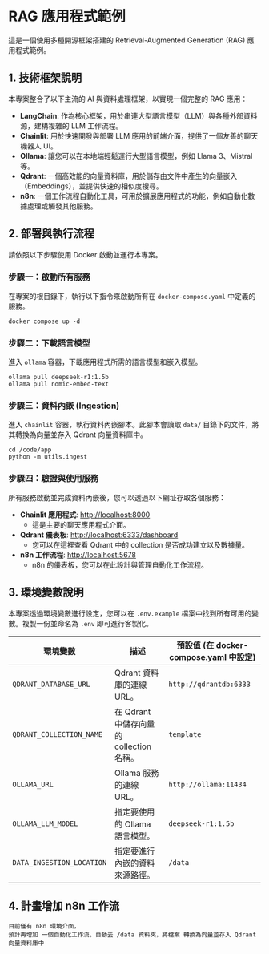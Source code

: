 # RAG 應用程式範例

這是一個使用多種開源框架搭建的 Retrieval-Augmented Generation (RAG) 應用程式範例。

## 1. 技術框架說明

本專案整合了以下主流的 AI 與資料處理框架，以實現一個完整的 RAG 應用：

*   **LangChain**: 作為核心框架，用於串連大型語言模型（LLM）與各種外部資料源，建構複雜的 LLM 工作流程。
*   **Chainlit**: 用於快速開發與部署 LLM 應用的前端介面，提供了一個友善的聊天機器人 UI。
*   **Ollama**: 讓您可以在本地端輕鬆運行大型語言模型，例如 Llama 3、Mistral 等。
*   **Qdrant**: 一個高效能的向量資料庫，用於儲存由文件中產生的向量嵌入（Embeddings），並提供快速的相似度搜尋。
*   **n8n**: 一個工作流程自動化工具，可用於擴展應用程式的功能，例如自動化數據處理或觸發其他服務。

## 2. 部署與執行流程

請依照以下步驟使用 Docker 啟動並運行本專案。

### 步驟一：啟動所有服務

在專案的根目錄下，執行以下指令來啟動所有在 `docker-compose.yaml` 中定義的服務。

```shell
docker compose up -d
```

### 步驟二：下載語言模型

進入 `ollama` 容器，下載應用程式所需的語言模型和嵌入模型。

```shell
ollama pull deepseek-r1:1.5b
ollama pull nomic-embed-text
```

### 步驟三：資料內嵌 (Ingestion)

進入 `chainlit` 容器，執行資料內嵌腳本。此腳本會讀取 `data/` 目錄下的文件，將其轉換為向量並存入 Qdrant 向量資料庫中。

```shell
cd /code/app
python -m utils.ingest
```

### 步驟四：驗證與使用服務

所有服務啟動並完成資料內嵌後，您可以透過以下網址存取各個服務：

*   **Chainlit 應用程式**: [http://localhost:8000](http://localhost:8000)
    *   這是主要的聊天應用程式介面。
*   **Qdrant 儀表板**: [http://localhost:6333/dashboard](http://localhost:6333/dashboard)
    *   您可以在這裡查看 Qdrant 中的 collection 是否成功建立以及數據量。
*   **n8n 工作流程**: [http://localhost:5678](http://localhost:5678)
    *   n8n 的儀表板，您可以在此設計與管理自動化工作流程。

## 3. 環境變數說明

本專案透過環境變數進行設定，您可以在 `.env.example` 檔案中找到所有可用的變數。複製一份並命名為 `.env` 即可進行客製化。

| 環境變數                  | 描述                                     | 預設值 (在 docker-compose.yaml 中設定) |
| --------------------------- | ---------------------------------------- | -------------------------------------- |
| `QDRANT_DATABASE_URL`       | Qdrant 資料庫的連線 URL。                | `http://qdrantdb:6333`                 |
| `QDRANT_COLLECTION_NAME`    | 在 Qdrant 中儲存向量的 collection 名稱。 | `template`                             |
| `OLLAMA_URL`                | Ollama 服務的連線 URL。                  | `http://ollama:11434`                  |
| `OLLAMA_LLM_MODEL`          | 指定要使用的 Ollama 語言模型。           | `deepseek-r1:1.5b`                     |
| `DATA_INGESTION_LOCATION`   | 指定要進行內嵌的資料來源路徑。           | `/data`                                |


## 4. 計畫增加 n8n 工作流

    目前僅有 n8n 環境介面，
    預計再增加 一個自動化工作流，自動去 /data 資料夾，將檔案 轉換為向量並存入 Qdrant 向量資料庫中 
